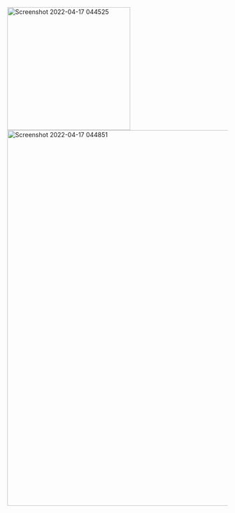 
<img width="281" alt="Screenshot 2022-04-17 044525" src="https://user-images.githubusercontent.com/56235026/163707373-12a4ae5f-dddb-4245-a542-4e9f7f0b10f2.png">
<img width="859" alt="Screenshot 2022-04-17 044851" src="https://user-images.githubusercontent.com/56235026/163707477-683a498c-5d50-400a-a298-573538b2cf9a.png">
